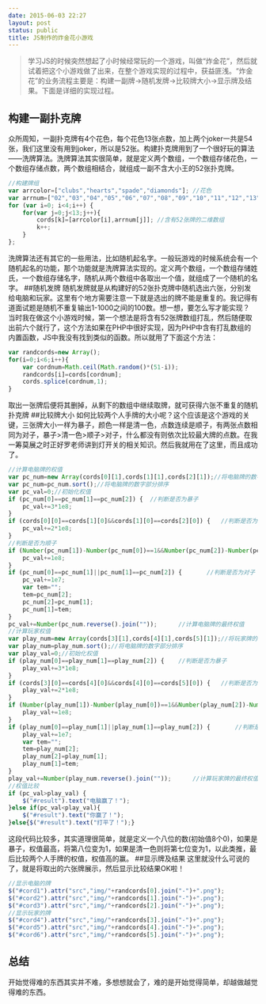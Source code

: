 ```yaml
---
date: 2015-06-03 22:27
layout: post
status: public
title: JS制作的炸金花小游戏
---
```


>学习JS的时候突然想起了小时候经常玩的一个游戏，叫做“炸金花”，然后就试着把这个小游戏做了出来，在整个游戏实现的过程中，获益匪浅。“炸金花”的业务流程主要是：构建一副牌->随机发牌->比较牌大小->显示牌及结果。下面是详细的实现过程。

<!-- more -->

## 构建一副扑克牌
众所周知，一副扑克牌有4个花色，每个花色13张点数，加上两个joker一共是54张，我们这里没有用到joker，所以是52张。构建扑克牌用到了一个很好玩的算法——洗牌算法。洗牌算法其实很简单，就是定义两个数组，一个数组存储花色，一个数组存储点数，两个数组相结合，就组成一副不含大小王的52张扑克牌。

``` js
//构建牌组
var arrcolor=["clubs","hearts","spade","diamonds"]; //花色
var arrnum=["02","03","04","05","06","07","08","09","10","11","12","13","14"];  //点数
for (var i=0; i<4;i++) {
	for(var j=0;j<13;j++){
		cords[k]=[arrcolor[i],arrnum[j]]; //含有52张牌的二维数组
		k++;
	}
};
```

洗牌算法还有其它的一些用法，比如随机起名字。一般玩游戏的时候系统会有一个随机起名的功能，那个功能就是洗牌算法实现的。定义两个数组，一个数组存储姓氏，一个数组存储名字，随机从两个数组中各取出一个值，就组成了一个随机的名字。
##随机发牌
随机发牌就是从构建好的52张扑克牌中随机选出六张，分别发给电脑和玩家。这里有个地方需要注意一下就是选出的牌不能是重复的。我记得有道面试题是随机不重复输出1-1000之间的100数。想一想，要怎么写才能实现？
当时我在做这个小游戏时候，第一个想法是将含有52张牌数组打乱，然后随便取出前六个就行了，这个方法如果在PHP中很好实现，因为PHP中含有打乱数组的内置函数，JS中我没有找到类似的函数。所以就用了下面这个方法：

``` js
var randcords=new Array();
for(i=0;i<6;i++){
	var cordnum=Math.ceil(Math.random()*(51-i));
	randcords[i]=cords[cordnum];
	cords.splice(cordnum,1);
}
```
取出一张牌后便将其删掉，从剩下的数组中继续取牌，就可获得六张不重复的随机扑克牌
##比较牌大小
如何比较两个人手牌的大小呢？这个应该是这个游戏的关键，三张牌大小一样为暴子，颜色一样是清一色，点数连续是顺子，有两张点数相同为对子，暴子>清一色>顺子>对子，什么都没有则依次比较最大牌的点数。在我一筹莫展之时正好罗老师讲到灯开关的相关知识。然后我就用在了这里，而且成功了。

``` js
//计算电脑牌的权值
var pc_num=new Array(cords[0][1],cords[1][1],cords[2][1]);//将电脑牌的数字部分存入数组
var pc_num=pc_num.sort();//将电脑牌的数字部分排序
var pc_val=0;//初始化权值
if (pc_num[0]==pc_num[1]==pc_num[2]) {	//判断是否为暴子
	pc_val+=3*1e8;
}
if (cords[0][0]==cords[1][0]&&cords[1][0]==cords[2][0]) {	//判断是否为清一色
	pc_val+=2*1e8;
}
//判断是否为顺子
if (Number(pc_num[1])-Number(pc_num[0])==1&&Number(pc_num[2])-Number(pc_num[1])==1) {	
	pc_val+=1e8;
}
if (pc_num[0]==pc_num[1]||pc_num[1]==pc_num[2]) {		//判断是否为对子
	pc_val+=1e7;
	var tem="";
	tem=pc_num[2];
	pc_num[2]=pc_num[1];
	pc_num[1]=tem;
}
pc_val+=Number(pc_num.reverse().join(""));		//计算电脑牌的最终权值
//计算玩家权值
var play_num=new Array(cords[3][1],cords[4][1],cords[5][1]);//将玩家牌的数字部分存入数组
var play_num=play_num.sort();//将电脑牌的数字部分排序
var play_val=0;//初始化权值
if (play_num[0]==play_num[1]==play_num[2]) {	//判断是否为暴子
	play_val+=3*1e8;
}
if (cords[3][0]==cords[4][0]&&cords[4][0]==cords[5][0]) {	//判断是否为清一色
	play_val+=2*1e8;
}
if (Number(play_num[1])-Number(play_num[0])==1&&Number(play_num[2])-Number(play_num[1])==1) {		//判断是否为顺子
	play_val+=1e8;
}
if (play_num[0]==play_num[1]||play_num[1]==play_num[2]) {		//判断是否为对子
	play_val+=1e7;
	var tem="";
	tem=play_num[2];
	play_num[2]=play_num[1];
	play_num[1]=tem;
}
play_val+=Number(play_num.reverse().join(""));		//计算玩家牌的最终权值
//权值比较
if (pc_val>play_val) {
	$("#result").text("电脑赢了！");
}else if(pc_val<play_val){
	$("#result").text("你赢了！");
}else{$("#result").text("打平了！");}
```
这段代码比较多，其实道理很简单，就是定义一个八位的数(初始值8个0)，如果是暴子，权值最高，将第八位变为1，如果是清一色则将第七位变为1，以此类推，最后比较两个人手牌的权值，权值高的赢。
##显示牌及结果
这里就没什么可说的了，就是将取出的六张牌展示，然后显示比较结果OK啦！

``` js
//显示电脑的牌
$("#cord1").attr("src","img/"+randcords[0].join("-")+".png");
$("#cord2").attr("src","img/"+randcords[1].join("-")+".png");
$("#cord3").attr("src","img/"+randcords[2].join("-")+".png");
//显示玩家的牌
$("#cord4").attr("src","img/"+randcords[3].join("-")+".png");
$("#cord5").attr("src","img/"+randcords[4].join("-")+".png");
$("#cord6").attr("src","img/"+randcords[5].join("-")+".png");
```
## 总结
开始觉得难的东西其实并不难，多想想就会了，难的是开始觉得简单，却越做越觉得难的东西。
